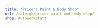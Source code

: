 ```yaml
---
title: "Price's Paint & Body Shop"
url: /raleigh/prices-paint-und-body-shop/
shop: Autowerkstatt
---
```

